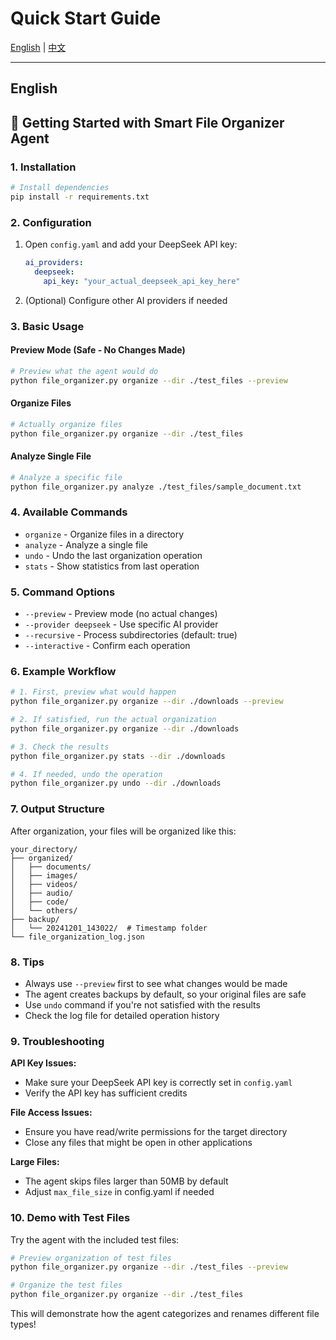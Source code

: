 # Quick Start Guide

[English](#english) | [中文](./QUICKSTART_CN.md)

---

## English

## 🚀 Getting Started with Smart File Organizer Agent

### 1. Installation

```bash
# Install dependencies
pip install -r requirements.txt
```

### 2. Configuration

1. Open `config.yaml` and add your DeepSeek API key:
   ```yaml
   ai_providers:
     deepseek:
       api_key: "your_actual_deepseek_api_key_here"
   ```

2. (Optional) Configure other AI providers if needed

### 3. Basic Usage

#### Preview Mode (Safe - No Changes Made)
```bash
# Preview what the agent would do
python file_organizer.py organize --dir ./test_files --preview
```

#### Organize Files
```bash
# Actually organize files
python file_organizer.py organize --dir ./test_files
```

#### Analyze Single File
```bash
# Analyze a specific file
python file_organizer.py analyze ./test_files/sample_document.txt
```

### 4. Available Commands

- `organize` - Organize files in a directory
- `analyze` - Analyze a single file
- `undo` - Undo the last organization operation
- `stats` - Show statistics from last operation

### 5. Command Options

- `--preview` - Preview mode (no actual changes)
- `--provider deepseek` - Use specific AI provider
- `--recursive` - Process subdirectories (default: true)
- `--interactive` - Confirm each operation

### 6. Example Workflow

```bash
# 1. First, preview what would happen
python file_organizer.py organize --dir ./downloads --preview

# 2. If satisfied, run the actual organization
python file_organizer.py organize --dir ./downloads

# 3. Check the results
python file_organizer.py stats --dir ./downloads

# 4. If needed, undo the operation
python file_organizer.py undo --dir ./downloads
```

### 7. Output Structure

After organization, your files will be organized like this:
```
your_directory/
├── organized/
│   ├── documents/
│   ├── images/
│   ├── videos/
│   ├── audio/
│   ├── code/
│   └── others/
├── backup/
│   └── 20241201_143022/  # Timestamp folder
└── file_organization_log.json
```

### 8. Tips

- Always use `--preview` first to see what changes would be made
- The agent creates backups by default, so your original files are safe
- Use `undo` command if you're not satisfied with the results
- Check the log file for detailed operation history

### 9. Troubleshooting

**API Key Issues:**
- Make sure your DeepSeek API key is correctly set in `config.yaml`
- Verify the API key has sufficient credits

**File Access Issues:**
- Ensure you have read/write permissions for the target directory
- Close any files that might be open in other applications

**Large Files:**
- The agent skips files larger than 50MB by default
- Adjust `max_file_size` in config.yaml if needed

### 10. Demo with Test Files

Try the agent with the included test files:

```bash
# Preview organization of test files
python file_organizer.py organize --dir ./test_files --preview

# Organize the test files
python file_organizer.py organize --dir ./test_files
```

This will demonstrate how the agent categorizes and renames different file types!